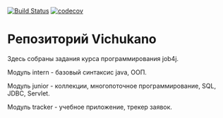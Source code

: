[![Build Status](https://travis-ci.org/Vichukano/job4j.svg?branch=master)](https://travis-ci.org/Vichukano/job4j)
[![codecov](https://codecov.io/gh/Vichukano/job4j/branch/master/graph/badge.svg)](https://codecov.io/gh/Vichukano/job4j)
# Репозиторий Vichukano
Здесь собраны задания курса программирования job4j.

Модуль intern - базовый синтаксис java, ООП.

Модуль junior - коллекции, многопоточное программирование, SQL, JDBC, Servlet.

Модуль tracker - учебное приложение, трекер заявок.
